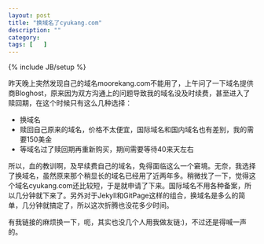 ```yaml
---
layout: post
title: "换域名了cyukang.com"
description: ""
category: 
tags: [	  ]
---
```

{% include JB/setup %}

昨天晚上突然发现自己的域名<span  class="label">moorekang.com</span>不能用了，上午问了一下域名提供商Bloghost，原来因为双方沟通上的问题导致我的域名没及时续费，甚至进入了赎回期，在这个时候只有这么几种选择：

<ul>
<li> 换域名 </li>
<li> 赎回自己原来的域名，价格不太便宜，国际域名和国内域名也有差别，我的需要150美金</li>
<li> 等域名过了赎回期再重新购买，期间需要等待40来天左右 </li>
</ul>

所以，血的教训啊，及早续费自己的域名，免得面临这么一个窘境。无奈，我选择了换域名，虽然原来那个稍显长的域名已经用了近两年多。稍微找了一下，觉得这个域名<span class="label label-success">cyukang.com</span>还比较短，于是就申请了下来。国际域名不用各种备案，所以几分钟就下来了。另外对于Jekyll和GitPage这样的组合，换域名是多么的简单，几分钟就搞定了，所以这次折腾也没花多少时间。

有我链接的麻烦换一下，呃，其实也没几个人用我做友链:)，不过还是得喊一声的。
